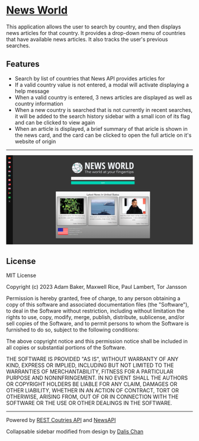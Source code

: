 # [**News World**](https://ricadbur.github.io/world-news/)

This application allows the user to search by country, and then displays news articles for that country.  It provides a drop-down menu of countries that have available news articles.  It also tracks the user's previous searches.

## Features
- Search by list of countries that News API provides articles for
- If a valid country value is not entered, a modal will activate displaying a help message
- When a valid country is entered, 3 news articles are displayed as well as country information
- When a new country is searched that is not currently in recent searches, it will be added to the search history sidebar with a small icon of its flag and can be clicked to view again
- When an article is displayed, a brief summary of that aricle is shown in the news card, and the card can be clicked to open the full article on it's website of origin

---

![screenshot](./assets/images/NewsWorldScreenshot.png)

## License

MIT License

Copyright (c) 2023 Adam Baker, Maxwell Rice, Paul Lambert, Tor Jansson

Permission is hereby granted, free of charge, to any person obtaining a copy
of this software and associated documentation files (the "Software"), to deal
in the Software without restriction, including without limitation the rights
to use, copy, modify, merge, publish, distribute, sublicense, and/or sell
copies of the Software, and to permit persons to whom the Software is
furnished to do so, subject to the following conditions:

The above copyright notice and this permission notice shall be included in all
copies or substantial portions of the Software.

THE SOFTWARE IS PROVIDED "AS IS", WITHOUT WARRANTY OF ANY KIND, EXPRESS OR
IMPLIED, INCLUDING BUT NOT LIMITED TO THE WARRANTIES OF MERCHANTABILITY,
FITNESS FOR A PARTICULAR PURPOSE AND NONINFRINGEMENT. IN NO EVENT SHALL THE
AUTHORS OR COPYRIGHT HOLDERS BE LIABLE FOR ANY CLAIM, DAMAGES OR OTHER
LIABILITY, WHETHER IN AN ACTION OF CONTRACT, TORT OR OTHERWISE, ARISING FROM,
OUT OF OR IN CONNECTION WITH THE SOFTWARE OR THE USE OR OTHER DEALINGS IN THE
SOFTWARE.

---
Powered by [REST Coutries API](https://restcountries.com/) and [NewsAPI](https://https://newsapi.org/)

Collapsable sidebar modified from design by [Dalis Chan](https://github.com/dalisc/hover-collapsible-sidebar)